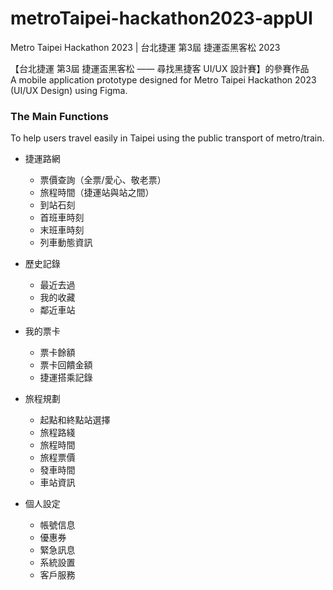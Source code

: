 # metroTaipei-hackathon2023-appUI
Metro Taipei Hackathon 2023 | 台北捷運 第3屆 捷運盃黑客松 2023

【台北捷運 第3屆 捷運盃黑客松 —— 尋找黑捷客 UI/UX 設計賽】的參賽作品\
A mobile application prototype designed for Metro Taipei Hackathon 2023 (UI/UX Design) using Figma.

### The Main Functions
To help users travel easily in Taipei using the public transport of metro/train.

* 捷運路網
  * 票價查詢（全票/愛心、敬老票）
  * 旅程時間（捷運站與站之間）
  * 到站石刻
  * 首班車時刻
  * 末班車時刻
  * 列車動態資訊

* 歷史記錄
  * 最近去過
  * 我的收藏
  * 鄰近車站

* 我的票卡
  * 票卡餘額
  * 票卡回饋金額
  * 捷運搭乘記錄

* 旅程規劃
  * 起點和終點站選擇
  * 旅程路綫
  * 旅程時間
  * 旅程票價
  * 發車時間
  * 車站資訊
  
* 個人設定
  * 帳號信息
  * 優惠券
  * 緊急訊息
  * 系統設置
  * 客戶服務
